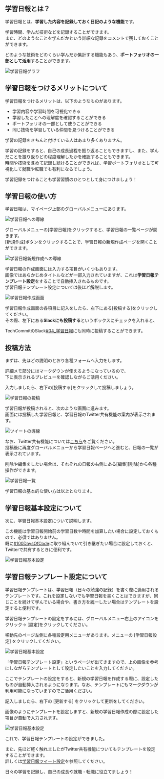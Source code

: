 ## 学習日報とは？
学習日報とは、**学習した内容を記録しておく日記のような機能**です。

学習時間、学んだ技術などを記録することができます。  
また、どのようなことを学んだかという詳細な記録をコメントで残しておくことができます。

どのような技術をどのくらい学んだか集計する機能もあり、**ポートフォリオの一部として活用**することができます。

![学習日報グラフ](images/learning-report/learning-report-graph.png)

## 学習日報をつけるメリットについて
学習日報をつけるメリットは、以下のようなものがあります。

- 学習内容や学習時間を可視化できる
- 学習したことへの理解度を確認することができる
- ポートフォリオの一部として使うことができる
- 同じ技術を学習している仲間を見つけることができる

学習の記録をきちんと付けている人はあまり多くありません。

学習の記録をすると、自己の成長過程を振り返ることもできますし、また、学んだことを振り返りどの程度理解したかを確認することもできます。  
時間や技術を含めて記録し続けることができれば、学習ポートフォリオとして可視化して就職や転職でも有利になるでしょう。

学習記録をつけることも学習習慣のひとつとして身につけましょう！

## 学習日報の使い方
学習日報は、マイページ上部のグローバルメニューにあります。

![学習日報への導線](images/learning-report/route-to-learning-report.png)

グローバルメニューの[学習日報]をクリックすると、学習日報の一覧ページが開きます。  
[新規作成]ボタンをクリックすることで、学習日報の新規作成ページを開くことができます。

![学習日報新規作成への導線](images/learning-report/route-to-create-learning-report.png)

学習日報の作成画面には入力する項目がいくつもあります。  
画像ではあらかじめタイトルなどが一部入力されていますが、これは**学習日報テンプレート設定**をすることで自動挿入されるものです。  
学習日報テンプレート設定については後ほど解説します。

![学習日報作成画面](images/learning-report/create-learning-report.png)

学習日報作成画面の各項目に記入をしたら、右下にある[投稿する]をクリックしてください。  
その際、左下にある**Slackにも投稿する**というボックスにチェックを入れると、

TechCommitのSlack[#04_学習日報](https://techcommit.slack.com/messages/CG9CTMS6R)にも同時に投稿することができます。

## 投稿方法
まずは、先ほどの説明のとおり各種フォームへ入力をします。

詳細メモ部分にはマークダウンが使えるようになっているので、  
下に表示されるプレビューを確認しながらご活用ください。

入力しましたら、右下の[投稿する]をクリックして投稿しましょう。

![学習日報の投稿](images/learning-report/post-learning-report.jpg)

学習日報が投稿されると、次のような画面に進みます。  
画面には投稿した学習日報と、学習日報のTwitter共有機能の案内が表示されます。

![ツイートの導線](images/learning-report/route-to-tweet.jpg)

なお、Twitter共有機能については[こちら](learning-report-tweet.md)をご覧ください。  
投稿後に再度グローバルメニューから学習日報ページへと進むと、日報の一覧が表示されています。

削除や編集をしたい場合は、それぞれの日報の右側にある[編集][削除]から各種操作ができます。

![学習日報一覧](images/learning-report/learning-report-list.jpg)

学習日報の基本的な使い方は以上となります。  

## 学習日報基本設定について
次に、学習日報基本設定について説明します。

この機能は学習日報開始前の学習日数や時間を加算したい場合に設定しておくもので、必須ではありません。    
既に[#100DaysOfCode](https://twitter.com/search?q=%23100DaysOfCode&src=typeahead_click)に取り組んでいて引き継ぎたい場合に設定しておくと、Twitterで共有するときに便利です。

![学習日報基本設定](images/learning-report/learning-report-basic-setting.png)

## 学習日報テンプレート設定について
学習日報テンプレートは、学習日報（日々の勉強の記録）を書く際に適用されるテンプレートです。これを設定しないでも学習日報を書くことはできますが、同じことを続けて学んでいる場合や、書き方を統一したい場合はテンプレートを設定すると便利です。

学習日報テンプレートの設定をするには、グローバルメニュー右上のアイコンをクリック→ [設定]をクリックしてください。

移動先のページ左側に各種設定用メニューがあります。メニューの [学習日報設定] をクリックしてください。

![学習日報基本設定](images/learning-report/learning-report-template-setting.jpg)

「学習日報テンプレート設定」というページが出てきますので、上の画像を参考にしながらテンプレートとして設定したいことを入力してください。

ここでテンプレートの設定をすると、新規の学習日報を作成する際に、設定したものが自動挿入されるようになります。なお、テンプレートにもマークダウンが利用可能になっていますのでご活用ください。

記入しましたら、右下の [更新する] をクリックして更新をしてください。

画像のようにテンプレートを設定しますと、新規の学習日報作成の際に設定した項目が自動で入力されます。

![学習日報基本設定](images/learning-report/learning-report-template-preview.jpg)

これで、学習日報テンプレートの設定ができました。

また、先ほど軽く触れましたがTwitter共有機能についてもテンプレートを設定することができます。  
詳しくは[学習日報ツイート設定](learning-report-tweet.md)を参照してください。

日々の学習を記録し、自己の成長や就職・転職に役立てましょう！
